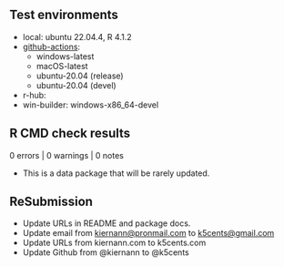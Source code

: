 ## Test environments

* local: ubuntu 22.04.4, R 4.1.2
* [github-actions][gh_act]:
    * windows-latest
    * macOS-latest
    * ubuntu-20.04 (release)
    * ubuntu-20.04 (devel)
* r-hub: 
* win-builder: windows-x86_64-devel

## R CMD check results

0 errors | 0 warnings | 0 notes

* This is a data package that will be rarely updated.

## ReSubmission

* Update URLs in README and package docs.
* Update email from kiernann@pronmail.com to k5cents@gmail.com
* Update URLs from kiernann.com to k5cents.com
* Update Github from @kiernann to @k5cents

<!-- links: start -->
[gh_act]: https://github.com/k5cents/usa/actions
<!-- links: end -->
